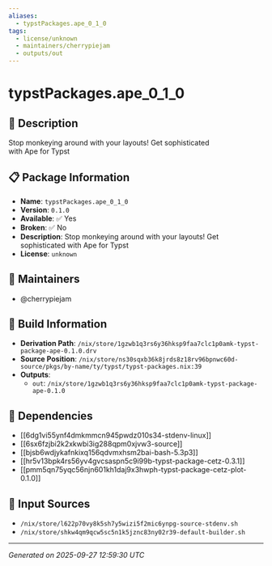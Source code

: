 ```yaml
---
aliases:
  - typstPackages.ape_0_1_0
tags:
  - license/unknown
  - maintainers/cherrypiejam
  - outputs/out
---
```


# typstPackages.ape_0_1_0

## 📝 Description

Stop monkeying around with your layouts! Get sophisticated with Ape for Typst

## 📋 Package Information

- **Name**: `typstPackages.ape_0_1_0`
- **Version**: `0.1.0`
- **Available**: ✅ Yes
- **Broken**: ✅ No
- **Description**: Stop monkeying around with your layouts! Get sophisticated with Ape for Typst
- **License**: `unknown`
## 👥 Maintainers

- @cherrypiejam


## 🔧 Build Information

- **Derivation Path**: `/nix/store/1gzwb1q3rs6y36hksp9faa7clc1p0amk-typst-package-ape-0.1.0.drv`
- **Source Position**: `/nix/store/ns30sqxb36k8jrds8z18rv96bpnwc60d-source/pkgs/by-name/ty/typst/typst-packages.nix:39`
- **Outputs**:
  - `out`:  `/nix/store/1gzwb1q3rs6y36hksp9faa7clc1p0amk-typst-package-ape-0.1.0`

## 🔗 Dependencies

- [[6dg1vi55ynf4dmkmmcn945pwdz010s34-stdenv-linux]]
- [[6sx6fzjbi2k2xkwbi3ig288qpm0xjvw3-source]]
- [[bjsb6wdjykafnkixq156qdvmxhsm2bai-bash-5.3p3]]
- [[hr5v13bpk4rs56yv4gvcsaspn5c9i99b-typst-package-cetz-0.3.1]]
- [[pmm5qn75yqc56njn601kh1daj9x3hwph-typst-package-cetz-plot-0.1.0]]

## 📁 Input Sources

- `/nix/store/l622p70vy8k5sh7y5wizi5f2mic6ynpg-source-stdenv.sh`
- `/nix/store/shkw4qm9qcw5sc5n1k5jznc83ny02r39-default-builder.sh`

---
*Generated on 2025-09-27 12:59:30 UTC*
